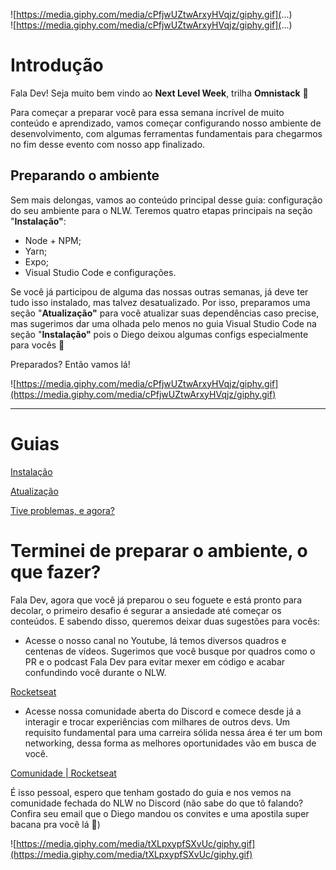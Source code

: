 ![https://media.giphy.com/media/cPfjwUZtwArxyHVqjz/giphy.gif](...)
<br>
![https://media.giphy.com/media/cPfjwUZtwArxyHVqjz/giphy.gif](...)

# Introdução

Fala Dev! Seja muito bem vindo ao **Next Level Week**, trilha **Omnistack** 🚀 

Para começar a preparar você para essa semana incrível de muito conteúdo e aprendizado, vamos começar configurando nosso ambiente de desenvolvimento, com algumas ferramentas fundamentais para chegarmos no fim desse evento com nosso app finalizado.

## Preparando o ambiente

Sem mais delongas, vamos ao conteúdo principal desse guia: configuração do seu ambiente para o NLW. Teremos quatro etapas principais na seção "**Instalação"**:

- Node + NPM;
- Yarn;
- Expo;
- Visual Studio Code e configurações.

Se você já participou de alguma das nossas outras semanas, já deve ter tudo isso instalado, mas talvez desatualizado. Por isso, preparamos uma seção "**Atualização"** para você atualizar suas dependências caso precise, mas sugerimos dar uma olhada pelo menos no guia Visual Studio Code na seção "**Instalação"** pois o Diego deixou algumas configs especialmente para vocês 💜

Preparados? Então vamos lá!

![https://media.giphy.com/media/cPfjwUZtwArxyHVqjz/giphy.gif](https://media.giphy.com/media/cPfjwUZtwArxyHVqjz/giphy.gif)

---

# Guias

[Instalação](https://www.notion.so/Instala-o-3d8bc65b8a0f48249bf3037156eb0a15)

[Atualização](https://www.notion.so/Atualiza-o-138506d91f2d422da44f5ccd4354186b)

[Tive problemas, e agora?](https://www.notion.so/Tive-problemas-e-agora-7190da61cb234af88e5861d5d2897ad7)

# Terminei de preparar o ambiente, o que fazer?

Fala Dev, agora que você já preparou o seu foguete e está pronto para decolar, o primeiro desafio é segurar a ansiedade até começar os conteúdos. E sabendo disso, queremos deixar duas sugestões para vocês:

- Acesse o nosso canal no Youtube, lá temos diversos quadros e centenas de vídeos. Sugerimos que você busque por quadros como o PR e o podcast Fala Dev para evitar mexer em código e acabar confundindo você durante o NLW.

[Rocketseat](https://www.youtube.com/channel/UCSfwM5u0Kce6Cce8_S72olg)

- Acesse nossa comunidade aberta do Discord e comece desde já a interagir e trocar experiências com milhares de outros devs. Um requisito fundamental para uma carreira sólida nessa área é ter um bom networking, dessa forma as melhores oportunidades vão em busca de você.

[Comunidade | Rocketseat](https://rocketseat.com.br/comunidade)

É isso pessoal, espero que tenham gostado do guia e nos vemos na comunidade fechada do NLW no Discord (não sabe do que tô falando? Confira seu email que o Diego mandou os convites e uma apostila super bacana pra você lá 💜)

![https://media.giphy.com/media/tXLpxypfSXvUc/giphy.gif](https://media.giphy.com/media/tXLpxypfSXvUc/giphy.gif)

